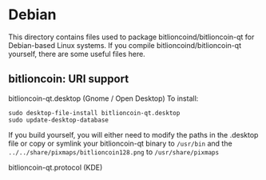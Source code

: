 
Debian
====================
This directory contains files used to package bitlioncoind/bitlioncoin-qt
for Debian-based Linux systems. If you compile bitlioncoind/bitlioncoin-qt yourself, there are some useful files here.

## bitlioncoin: URI support ##


bitlioncoin-qt.desktop  (Gnome / Open Desktop)
To install:

	sudo desktop-file-install bitlioncoin-qt.desktop
	sudo update-desktop-database

If you build yourself, you will either need to modify the paths in
the .desktop file or copy or symlink your bitlioncoin-qt binary to `/usr/bin`
and the `../../share/pixmaps/bitlioncoin128.png` to `/usr/share/pixmaps`

bitlioncoin-qt.protocol (KDE)

